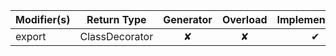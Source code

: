 | Modifier(s)                            | Return Type                    | Generator                        | Overload                         | Implementation                        |
|----------------------------------------|--------------------------------|:--------------------------------:|:--------------------------------:|:-------------------------------------:|
| export | ClassDecorator | ✘ | ✘  | ✔ |
